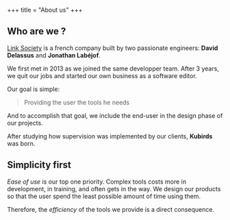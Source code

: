 +++
title = "About us"
+++

## Who are we ?

[Link Society](https://link-society.com) is a french company built by two
passionate engineers: **David Delassus** and **Jonathan Labéjof**.

We first met in 2013 as we joined the same developper team. After 3 years, we
quit our jobs and started our own business as a software editor.

Our goal is simple:

> Providing the user the tools he needs

And to accomplish that goal, we include the end-user in the design phase of our
projects.

After studying how supervision was implemented by our clients, **Kubirds** was
born.

## Simplicity first

*Ease of use* is our top one priority. Complex tools costs more in development,
in training, and often gets in the way. We design our products so that the user
spend the least possible amount of time using them.

Therefore, the *efficiency* of the tools we provide is a direct consequence.